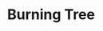 ---
title: Burning Tree
phone: (408) 941-1850
website: http://www.abodeservices.org/
management: Abode Services
location: "San Jose"
tags: []
---